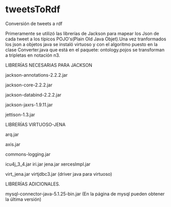 tweetsToRdf
===========
Conversión de tweets a rdf

Primeramente se utilizó las librerías de Jackson para mapear los Json de cada tweet a los típicos 
POJO's(Plain Old Java Objet).Una vez tranformados los json a objetos java se instaló virtuoso y con el algoritmo 
puesto en la clase Converter.java que está en el paquete: ontology.pojos se transforman a tripletas en notación n3.


LIBRERÍAS NECESARIAS PARA JACKSON

jackson-annotations-2.2.2.jar

jackson-core-2.2.2.jar

jackson-databind-2.2.2.jar

jackson-jaxrs-1.9.11.jar

jettison-1.3.jar

LIBRERÍAS VIRTUOSO-JENA

arq.jar

axis.jar

commons-logging.jar

icu4j_3_4.jar
iri.jar
jena.jar
xercesImpl.jar

virt_jena.jar
virtjdbc3.jar (driver java para virtuoso)

LIBRERÍAS ADICIONALES.

mysql-connector-java-5.1.25-bin.jar (En la página de mysql pueden obtener la última versión)



